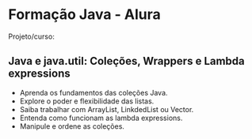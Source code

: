 # Formação Java - Alura

Projeto/curso:  

## Java e java.util: Coleções, Wrappers e Lambda expressions
- Aprenda os fundamentos das coleções Java.
- Explore o poder e flexibilidade das listas.
- Saiba trabalhar com ArrayList, LinkdedList ou Vector.
- Entenda como funcionam as lambda expressions.
- Manipule e ordene as coleções.